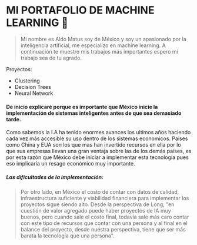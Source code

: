 # MI PORTAFOLIO DE MACHINE LEARNING 🧠
>Mi nombre es Aldo Matus soy de México y soy un apasionado por la inteligencia artificial, me especializo en machine learning. A continuación te muestro mis trabajos más importantes espero mi trabajo sea de tu agrado.

Proyectos:

- Clustering 
- Decision Trees
- Neural Network

#### De inicio explicaré porque es importante que México inicie la implementación  de sistemas inteligentes antes de que sea demasiado tarde.

Como sabemos la I.A ha tenido enormes avances los ultimos años haciendo cada vez más accesible su uso dentro de los sistemas economicos. Paises como China y EUA son los que mas han invertido recursos en ella por lo que sus empresas llevan una gran ventaja sobre las de los demás países, es por esta razón que México debe iniciar a implementar esta tecnología pues eso implicaría un resago económico muy importante.

##### Las dificultades de la implementación:
> Por otro lado, en México el costo de contar con datos de calidad, infraestructura suficiente y viabilidad financiera para implementar los proyectos sigue siendo alto. Desde la perspectiva de Long, "en cuestión de valor agregado puede haber proyectos de IA muy buenos, pero cuando sale el costo final, todavía sale más caro contar con este tipo de recursos que contar con una persona y al final en el balance del proyecto, desde nuestra perspectiva, tiene que ser más barata la tecnología que una persona".
